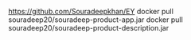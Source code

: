 https://github.com/Souradeepkhan/EY
docker pull souradeep20/souradeep-product-app.jar
docker pull souradeep20/souradeep-product-description.jar
